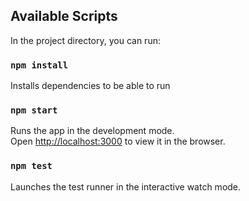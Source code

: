 ## Available Scripts

In the project directory, you can run:

### `npm install`

Installs dependencies to be able to run

### `npm start`

Runs the app in the development mode.\
Open [http://localhost:3000](http://localhost:3000) to view it in the browser.

### `npm test`

Launches the test runner in the interactive watch mode.
